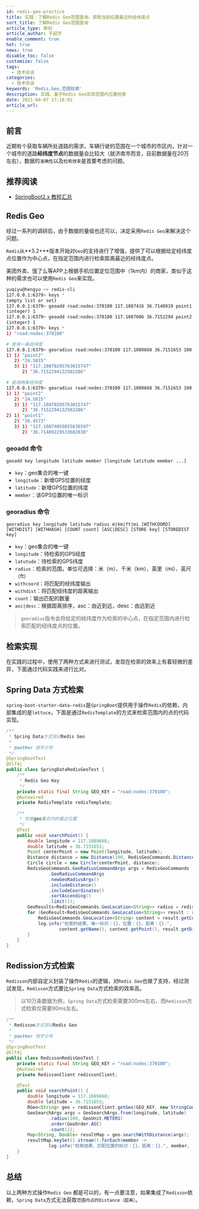 ```yaml
---
id: redis-geo-practice
title: 实践：了解Redis Geo范围查询，获取当前位置最近的经纬度点
sort_title: 了解Redis Geo范围查询
article_type: 原创
article_author: 于起宇
enable_comment: true
hot: true
news: true
disable_toc: false
customize: false
tags:
  - 技术杂谈
categories:
  - 技术杂谈
keywords: 'Redis,Geo,范围检索'
description: 实践，基于Redis Geo实现范围内位置检索
date: 2021-04-07 17:16:02
article_url:
---
```


## 前言

近期有个获取车辆所处道路的需求，车辆行驶的范围在一个城市的市区内，针对一个城市的道路**经纬度节点**的数据量会比较大（就济南市而言，目前数据量在20万左右），数据的`准确性`以及`检索效率`是首要考虑的问题。

## 推荐阅读
- [SpringBoot2.x 教程汇总](https://blog.yuqiyu.com/spring-boot-2-x-articles.html)

## Redis Geo

经过一系列的调研后，由于数据的量级也还可以，决定采用`Redis Geo`来解决这个问题。

`Redis`从**3.2+**版本开始对`Geo`的支持进行了增强，提供了可以根据给定经纬度点位置作为中心点，在指定范围内进行检索距离最近的经纬度点。

美团外卖、饿了么等APP上根据手机位置定位范围中（1km内）的商家，类似于这种的需求也可以使用`Redis Geo`来实现。

```sh
yuqiyu@hengyu ~> redis-cli
127.0.0.1:6379> keys *
(empty list or set)
127.0.0.1:6379> geoadd road:nodes:370100 117.1087416 36.7148919 point1 
(integer) 1
127.0.0.1:6379> geoadd road:nodes:370100 117.1087006 36.7152294 point2 
(integer) 1
127.0.0.1:6379> keys *
1) "road:nodes:370100"

# 查询一条经纬度
127.0.0.1:6379> georadius road:nodes:370100 117.1089668 36.7151653 100 m withdist withcoord count 1
1) 1) "point2"
   2) "24.5815"
   3) 1) "117.10870295763015747"
      2) "36.7152294132502206"

# 查询两条经纬度
127.0.0.1:6379> georadius road:nodes:370100 117.1089668 36.7151653 100 m withdist withcoord count 2
1) 1) "point2"
   2) "24.5815"
   3) 1) "117.10870295763015747"
      2) "36.7152294132502206"
2) 1) "point1"
   2) "36.4573"
   3) 1) "117.10874050855636597"
      2) "36.71489229533602838"
```

### geoadd 命令

```
geoadd key longitude latitude member [longitude latitude member ...]
```

- `key`：geo集合的唯一键
- `longitude`：新增GPS位置的经度
- `latitude`：新增GPS位置的纬度
- `member`：该GPS位置的唯一标识

### georadius 命令

```
georadius key longitude latitude radius m|km|ft|mi [WITHCOORD] [WITHDIST] [WITHHASH] [COUNT count] [ASC|DESC] [STORE key] [STOREDIST key]
```

- `key`：geo集合的唯一键
- `longitude`：待检索的GPS经度
- `latutude`：待检索的GPS纬度
- `radius`：检索的范围，单位可选择：米（m）、千米（km）、英里（mi）、英尺（ft）
- `withcoord`：将匹配的经纬度输出
- `withdist`：将匹配经纬度的距离输出
- `count`：输出匹配的数量
- `asc|desc`：根据距离排序，asc：由近到远，desc：由远到近

> `georadius`指令会将给定的经纬度作为检索的中心点，在指定范围内进行检索匹配的经纬度点的位置。

## 检索实现

在实践的过程中，使用了两种方式来进行测试，发现在检索的效率上有着轻微的差异，下面通过代码实践来进行比对。

## Spring Data 方式检索

`spring-boot-starter-data-redis`是`SpringBoot`提供用于操作`Redis`的依赖，内部集成的是`lettuce`，下面是通过`RedisTemplate`的方式来检索范围内的点的代码实现。

```java
/**
 * Spring Data方式测试Redis Geo
 *
 * @author 恒宇少年
 */
@SpringBootTest
@Slf4j
public class SpringDataRedisGeoTest {
    /**
     * Redis Geo Key
     */
    private static final String GEO_KEY = "road:nodes:370100";
    @Autowired
    private RedisTemplate redisTemplate;

    /**
     * 检索geo集合内的最近位置
     */
    @Test
    public void searchPoint() {
        double longitude = 117.1089668;
        double latitude = 36.7151653;
        Point centerPoint = new Point(longitude, latitude);
        Distance distance = new Distance(100, RedisGeoCommands.DistanceUnit.METERS);
        Circle circle = new Circle(centerPoint, distance);
        RedisGeoCommands.GeoRadiusCommandArgs args = RedisGeoCommands
                .GeoRadiusCommandArgs
                .newGeoRadiusArgs()
                .includeDistance()
                .includeCoordinates()
                .sortAscending()
                .limit(1);
        GeoResults<RedisGeoCommands.GeoLocation<String>> radius = redisTemplate.boundGeoOps(GEO_KEY).radius(circle, args);
        for (GeoResult<RedisGeoCommands.GeoLocation<String>> result : radius) {
            RedisGeoCommands.GeoLocation<String> content = result.getContent();
            log.info("检索的结果，唯一标识：{}，位置：{}，距离：{}.",
                    content.getName(), content.getPoint(), result.getDistance());
        }
    }
}
```



## Redission方式检索

`Redisson`内部自定义封装了操作`Redis`的逻辑，对`Redis Geo`也做了支持，经过测试发现，`Redisson`方式要比`Spring Data`方式检索的效率高。

> 以10万条数据为例，`Spring Data`方式检索需要300ms左右，而`Redisson`方式检索仅需要90ms左右。

```java
/**
 * Redisson方式测试Redis Geo
 *
 * @author 恒宇少年
 */
@SpringBootTest
@Slf4j
public class RedissonRedisGeoTest {
    private static final String GEO_KEY = "road:nodes:370100";
    @Autowired
    private RedissonClient redissonClient;

    @Test
    public void searchPoint() {
        double longitude = 117.1089668;
        double latitude = 36.7151653;
        RGeo<String> geo = redissonClient.getGeo(GEO_KEY, new StringCodec());
        GeoSearchArgs args = GeoSearchArgs.from(longitude, latitude)
                .radius(100, GeoUnit.METERS)
                .order(GeoOrder.ASC)
                .count(1);
        Map<String, Double> resultMap = geo.searchWithDistance(args);
        resultMap.keySet().stream().forEach(member ->
                log.info("检索结果，匹配位置的标识：{}，距离：{}.", member, resultMap.get(member)));
    }
}
```



## 总结

以上两种方式操作`Redis Geo` 都是可以的，有一点要注意，如果集成了`Redisson`依赖，`Spring Data`方式无法获取`范围内点的Distance（距离）`。
